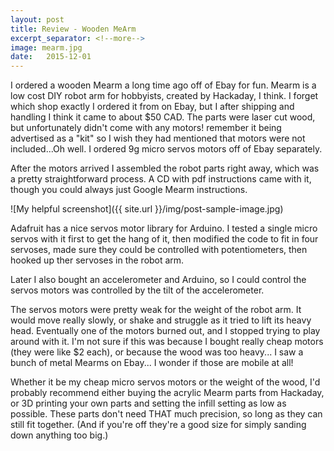 ```yaml
---
layout: post
title: Review - Wooden MeArm
excerpt_separator: <!--more-->
image: mearm.jpg 
date:   2015-12-01
---
```


I ordered a wooden Mearm a long time ago off of Ebay for fun. Mearm is a low cost DIY robot arm for hobbyists, created by Hackaday, I think. I forget which shop exactly I ordered it from on Ebay, but I after shipping and handling I think it came to about $50 CAD. <!--more--> The parts were laser cut wood, but unfortunately didn't come with any motors! remember it being advertised as a "kit" so I wish they had mentioned that motors were not included...Oh well. I ordered 9g micro servos motors off of Ebay separately. 

After the motors arrived I assembled the robot parts right away, which was a pretty straightforward process. A CD with pdf instructions came with it, though you could always just Google Mearm instructions. 

![My helpful screenshot]({{ site.url }}/img/post-sample-image.jpg)

Adafruit has a nice servos motor library for Arduino. I tested a single micro servos with it first to get the hang of it, then modified the code to fit in four servoses, made sure they could be controlled with potentiometers, then hooked up ther servoses in the robot arm. 

Later I also bought an accelerometer and Arduino, so I could control the servos motors was controlled by the tilt of the accelerometer.

The servos motors were pretty weak for the weight of the robot arm. It would move really slowly, or shake and struggle as it tried to lift its heavy head. Eventually one of the motors burned out, and I stopped trying to play around with it. I'm not sure if this was because I bought really cheap motors (they were like $2 each), or because the wood was too heavy... I saw a bunch of metal Mearms on Ebay... I wonder if those are mobile at all! 

Whether it be my cheap micro servos motors or the weight of the wood, I'd probably recommend either buying the acrylic Mearm parts from Hackaday, or 3D printing your own parts and setting the infill setting as low as possible. These parts don't need THAT much precision, so long as they can still fit together. (And if you're off they're a good size for simply sanding down anything too big.) 


[Mearm]:      https://hackaday.io/pdroject/181-mearm-your-robot
